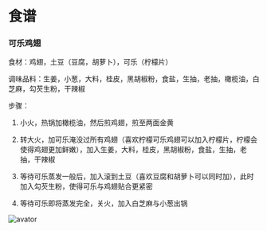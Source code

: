 # 食谱

<h3>可乐鸡翅</h3>

食材：鸡翅，土豆（豆腐，胡萝卜），可乐（柠檬片）

调味品料：生姜，小葱，大料，桂皮，黑胡椒粉，食盐，生抽，老抽，橄榄油，白芝麻，勾芡生粉，干辣椒

步骤：

1. 小火，热锅加橄榄油，然后煎鸡翅，煎至两面金黄

2. 转大火，加可乐淹没过所有鸡翅（喜欢柠檬可乐鸡翅可以加入柠檬片，柠檬会使得鸡翅更加鲜嫩），加入生姜，大料，桂皮，黑胡椒粉，食盐，生抽，老抽，干辣椒

3. 等待可乐蒸发一般后，加入滚到土豆（喜欢豆腐和胡萝卜可以同时加），此时加入勾芡生粉，使得可乐与鸡翅贴合更紧密

4. 等待可乐即将蒸发完全，关火，加入白芝麻与小葱出锅


![avator](https://github.com/RichardChangCA/cookbook/blob/master/cookbook_images/kelejichi.jpeg)

